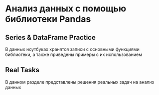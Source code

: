 # Анализ данных с помощью библиотеки Pandas
## Series & DataFrame Practice
В данных ноутбуках хранятся записи с основными функциями библиотеки, а также приведены примеры с их использованием
## Real Tasks
В данном разделе представлены решения реальных задач на анализ данных
